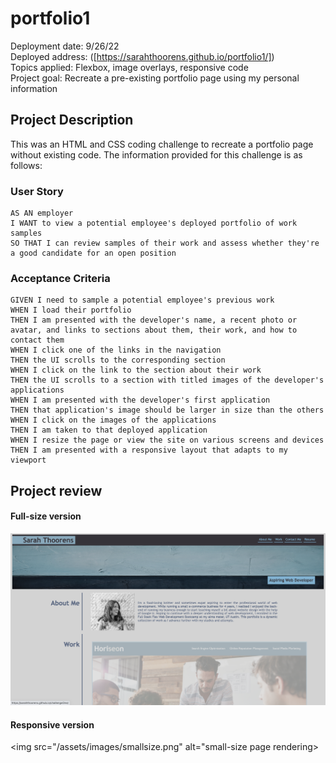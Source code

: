 # portfolio1

Deployment date: 9/26/22</br>
Deployed address: ([https://sarahthoorens.github.io/portfolio1/])</br>
Topics applied: Flexbox, image overlays, responsive code </br>
Project goal: Recreate a pre-existing portfolio page using my personal information

## Project Description

This was an HTML and CSS coding challenge to recreate a portfolio page without existing code.  The information provided for this challenge is as follows:

### User Story

```
AS AN employer
I WANT to view a potential employee's deployed portfolio of work samples
SO THAT I can review samples of their work and assess whether they're a good candidate for an open position
```
### Acceptance Criteria

```
GIVEN I need to sample a potential employee's previous work
WHEN I load their portfolio
THEN I am presented with the developer's name, a recent photo or avatar, and links to sections about them, their work, and how to contact them
WHEN I click one of the links in the navigation
THEN the UI scrolls to the corresponding section
WHEN I click on the link to the section about their work
THEN the UI scrolls to a section with titled images of the developer's applications
WHEN I am presented with the developer's first application
THEN that application's image should be larger in size than the others
WHEN I click on the images of the applications
THEN I am taken to that deployed application
WHEN I resize the page or view the site on various screens and devices
THEN I am presented with a responsive layout that adapts to my viewport
```

## Project review

#### Full-size version

<img src="/assets/images/fullsize.png" alt="full-size page rendering">

#### Responsive version

<img src="/assets/images/smallsize.png" alt="small-size page rendering>

